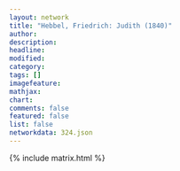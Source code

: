 ```yaml
---
layout: network
title: "Hebbel, Friedrich: Judith (1840)"
author:
description:
headline:
modified:
category:
tags: []
imagefeature: 
mathjax: 
chart: 
comments: false
featured: false
list: false
networkdata: 324.json
---
```

{% include matrix.html %}
